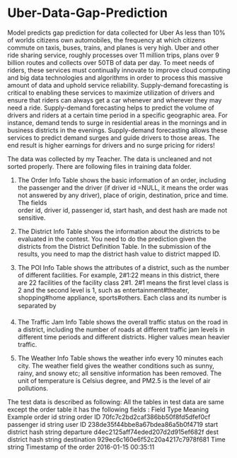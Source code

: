 # Uber-Data-Gap-Prediction
Model predicts gap prediction for data collected for Uber
As less than 10% of worlds citizens own automobiles, the frequency at which citizens commute on taxis, buses, trains, and planes is very high. Uber and other ride sharing service, roughly processes over 11 million trips, plans over 9 billion routes and collects over 50TB of data per day. To meet needs of riders, these services must continually innovate to improve cloud computing and big data technologies and algorithms in order to process this massive amount of data and uphold service reliability. Supply-demand forecasting is critical to enabling these services to maximize utilization of drivers and ensure that riders can always get a car whenever and wherever they may need a ride. Supply-demand forecasting helps to predict the volume of drivers and riders at a certain time period in a specific geographic area. For instance, demand tends to surge in residential areas in the mornings and in business districts in the evenings. Supply-demand forecasting allows these services to predict demand surges and guide drivers to those areas. The end result is higher earnings for drivers and no surge pricing for riders!

The data was collected by my Teacher. The data is uncleaned and not sorted properly. There are following files in training data folder.

  1. The Order Info Table shows the basic information of an order, including the passenger and the driver (if driver id
     =NULL, it means the order was not answered by any driver), place of origin, destination, price and time. The fields  
     order id, driver id, passenger id, start hash, and dest hash are made not sensitive.
     
  2. The District Info Table shows the information about the districts to be evaluated in the contest. You need to do the
     prediction given the districts from the District Definition Table. In the submission of the results, you need to map the
     district hash value to district mapped ID.
     
  3. The POI Info Table shows the attributes of a district, such as the number of different facilities. For example, 2#1:22
     means in this district, there are 22 facilities of the facility class 2#1. 2#1 means the first level class is 2 and the
     second level is 1, such as entertainment#theater, shopping#home appliance, sports#others. Each class and its number
     is separated by 
     
  4. The Traffic Jam Info Table shows the overall traffic status on the road in a district, including the number of roads at
     different traffic jam levels in different time periods and different districts. Higher values mean heavier traffic.
    
  5. The Weather Info Table shows the weather info every 10 minutes each city. The weather field gives the weather conditions
     such as sunny, rainy, and snowy etc; all sensitive information has been removed. The unit of temperature is Celsius degree,
     and PM2.5 is the level of air pollutions.

The test data is described as following:
     All the tables in test data are same except the order table it has the following fields :
     Field Type Meaning Example
     order id string order ID 70fc7c2bd2caf386bb50f8fd5dfef0cf
     passenger id string user ID 238de35f44bbe8a67bdea86a5b0f4719
     start district hash string departure d4ec2125aff74eded207d2d915ef682f
     dest district hash string destination 929ec6c160e6f52c20a4217c7978f681
     Time string Timestamp of the order 2016-01-15 00:35:11
